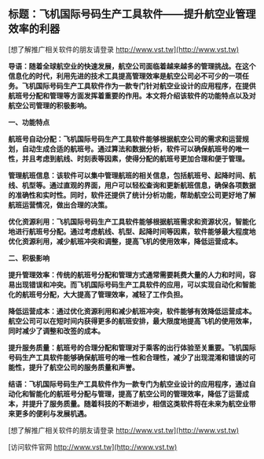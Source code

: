 ## **标题：飞机国际号码生产工具软件——提升航空业管理效率的利器**

[想了解推广相关软件的朋友请登录 http://www.vst.tw](http://www.vst.tw)

**导语：随着全球航空业的快速发展，航空公司面临着越来越多的管理挑战。在这个信息化的时代，利用先进的技术工具提高管理效率是航空公司必不可少的一项任务。飞机国际号码生产工具软件作为一款专门针对航空业设计的应用程序，在提供航班号分配和管理等方面发挥着重要的作用。本文将介绍该软件的功能特点以及对航空公司管理的积极影响。**

**一、功能特点**

**航班号自动分配：飞机国际号码生产工具软件能够根据航空公司的需求和运营规划，自动生成合适的航班号。通过算法和数据分析，软件可以确保航班号的唯一性，并且考虑到航线、时刻表等因素，使得分配的航班号更加合理和便于管理。**

**管理航班信息：该软件可以集中管理航班的相关信息，包括航班号、起降时间、航线、机型等。通过直观的界面，用户可以轻松查询和更新航班信息，确保各项数据的准确性和实时性。同时，软件还提供了统计分析功能，帮助航空公司更好地了解航班运营情况，做出合理的决策。**

**优化资源利用：飞机国际号码生产工具软件能够根据航班需求和资源状况，智能化地进行航班号分配。通过考虑航线、机型、起降时间等因素，软件能够最大程度地优化资源利用，减少航班冲突和调整，提高飞机的使用效率，降低运营成本。**

**二、积极影响**

**提升管理效率：传统的航班号分配和管理方式通常需要耗费大量的人力和时间，容易出现错误和冲突。而飞机国际号码生产工具软件的应用，可以实现自动化和智能化的航班号分配，大大提高了管理效率，减轻了工作负担。**

**降低运营成本：通过优化资源利用和减少航班冲突，软件能够有效降低运营成本。航空公司可以在短时间内获得更多的航班安排，最大限度地提高飞机的使用效率，同时减少了调整和改签的成本。**

**提升服务质量：航班号的合理分配和管理对于乘客的出行体验至关重要。飞机国际号码生产工具软件能够确保航班号的唯一性和合理性，减少了出现混淆和错误的可能性，提升了航空公司的服务质量和声誉。**

**结语：飞机国际号码生产工具软件作为一款专门为航空业设计的应用程序，通过自动化和智能化的航班号分配与管理，提高了航空公司的管理效率，降低了运营成本，并提升了服务质量。随着科技的不断进步，相信这类软件将在未来为航空业带来更多的便利与发展机遇。**

[想了解推广相关软件的朋友请登录 http://www.vst.tw](http://www.vst.tw)


[访问软件官网 http://www.vst.tw](http://www.vst.tw)
